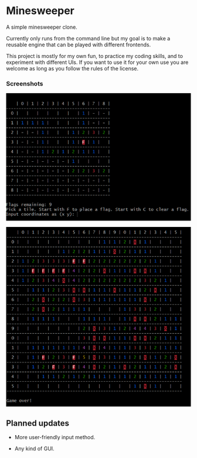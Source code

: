 # Minesweeper

A simple minesweeper clone.

Currently only runs from the command line but my goal is to make a reusable engine that can be played with different frontends.

This project is mostly for my own fun, to practice my coding skills, and to experiment with different UIs. If you want to use it for your own use you are welcome as long as you follow the rules of the license.

### Screenshots
![Example of minesweeper](example_color.png)

![Game Over!](example_game_over.png)

## Planned updates

* More user-friendly input method.

* Any kind of GUI.

